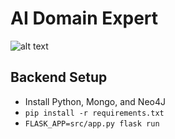 # AI Domain Expert
![alt text](https://travis-ci.org/AITestingOrg/domain-expert-prototype.svg?branch=master "Build Status")

## Backend Setup
* Install Python, Mongo, and Neo4J
* `pip install -r requirements.txt`
* `FLASK_APP=src/app.py flask run`